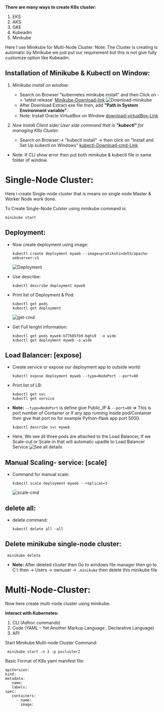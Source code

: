 **There are many ways to create K8s cluster:**
1. EKS
2. AKS
3. GKE
4. Kubeadm
5. Minikube

Here I use Minikube for Multi-Node Cluster:
Note: The Cluster is creating is automatic by Minikube we just put our requirement but this is not give fully customize option like Kubeadm.

## Installation of Minikube & Kubectl on Window:
1. *Minikube install on window:*
    - Search on Browser "kubernetes minikube install" and then Click on ->  'latest release' 
    [Minikube-Download-link](https://minikube.sigs.k8s.io/docs/start/?arch=%2Fwindows%2Fx86-64%2Fstable%2F.exe+downloa)
    ![Download-minikube](https://github.com/user-attachments/assets/676f0852-8c27-4780-aba7-5069338b9c69)
    - After Download Extract exe file then, add **"Path in System Environment variable"**.
    - Note: Install Oracle VirtualBox on Window [download-virtualBox-Link](https://www.oracle.com/virtualization/technologies/vm/downloads/virtualbox-downloads.html)

2.  *Now Install Client side/ User side command that is **"kubectl"** for managing K8s Cluster:*
    - Search on Browser:-> "kubectl install" -> then click on "Install and Set Up kubectl on Windows"
    [kubectl-Download-cmd-Link](https://kubernetes.io/docs/tasks/tools/install-kubectl-windows/#install-kubectl-binary-on-windows-via-direct-download-or-curl)

- Note: If CLI show error then put both minikube & kubectl file in same folder of window. 

# Single-Node Cluster:
Here i create Single-node cluster that is means on single node Master & Worker Node work done.

To Create Single-Node Culster using minikube command is:

    minikube start

## Deployment:
- Now create deployment using image:

      kubectl create deployment myweb --image=pratikshinde55/apache-webserver:v1

  ![Deployment](https://github.com/user-attachments/assets/7ed66fae-9733-4ef7-abe2-c80e0879ddaa)

- Use describe:

      kubectl describe deployment myweb

- Print list of Deployment & Pod:

      kubectl get pods
      kubectl get deployment

   ![get-cmd](https://github.com/user-attachments/assets/88dc8c0c-917d-4c97-8126-d43c31459b29)

- Get Full lenght information:

      kubectl get pods myweb-b77b85fb9-bghs9  -o wide
      kubectl get deployment myweb -o wide

## Load Balancer: [expose]
- Create service or expose our deployment app to outside world:

      kubectl expose deployment myweb --type=NodePort --port=80

- Print list of LB:

      kubectl get svc 
      kubectl get service

- **Note:** `--type=NodePort` is define give Public_IP & `--port=80` => This is port number of Container or If any app running inside pod/Container then give that port no for example Python-flask app port 5000.
      
      kubectl describe svc myweb

- Here, We see all three pods are attached to the Load Balancer, If we Scale-out or Scale-in that will automatic upadte to Load Balancer Service
  ![See all details](https://github.com/user-attachments/assets/59709750-cdd0-4f5d-990e-3b8d615ba2cb)

## Manual Scaling- service: [scale]
- Command for manual scale:

      kubectl scale deployment myweb --replicas=3   
    
  ![scale-cmd](https://github.com/user-attachments/assets/3ecc1a0f-c6e5-41db-89f6-d8d4491bec91)

## delete all:
- delete command:

      kubectl delete all -all

## Delete minikube single-node cluster:

     minikube delete
- **Note:** After deleted cluster then Go to windows file manager then go to C:\ then -> Users -> ownuser -> `.minikube` then delete this minikube file
  
# Multi-Node-Cluster:
Now here create multi-node cluster using minikube.

**Interact with Kubernetes:**
1. CLI (Adhoc commands)
2. Code (YAML - Yet Another Markup Language , Declarative Language)
3. API

Start Minikube Multi-node Cluster Command:

     minikube start -n 3 -p pscluster2

Basic Format of K8s yaml manifest file:

    apiVersion:
    kind:
    metadata:
       name:
       labels:
    spec:
       containers:
         - name: 
           image: 



